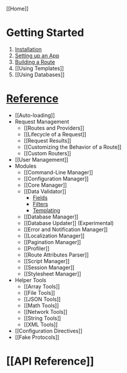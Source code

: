 [[Home]]

# Getting Started

1. [Installation](Getting-Started)
1. [Setting up an App](Setting-Up-Your-First-App)
1. [Building a Route](Building-Your-First-Route)
1. [[Using Templates]]
1. [[Using Databases]]

# [Reference](Framework-Reference)

- [[Auto-loading]]
- Request Management
  - [[Routes and Providers]]
  - [[Lifecycle of a Request]]
  - [[Request Results]]
  - [[Customizing the Behavior of a Route]]
  - [[Custom Routers]]
- [[User Management]]
- Modules
  - [[Command-Line Manager]]
  - [[Configuration Manager]]
  - [[Core Manager]]
  - [[Data Validator]]
    - [Fields](Data-Validator-Fields)
    - [Filters](Data-Validator-Filters)
    - [Templating](Data-Validator-Templating)
  - [[Database Manager]]
  - [[Database Updater]] (Experimental)
  - [[Error and Notification Manager]]
  - [[Localization Manager]]
  - [[Pagination Manager]]
  - [[Profiler]]
  - [[Route Attributes Parser]]
  - [[Script Manager]]
  - [[Session Manager]]
  - [[Stylesheet Manager]]
- Helper Tools
  - [[Array Tools]]
  - [[File Tools]]
  - [[JSON Tools]]
  - [[Math Tools]]
  - [[Network Tools]]
  - [[String Tools]]
  - [[XML Tools]]
- [[Configuration Directives]]
- [[Fake Protocols]]

# [[API Reference]]
